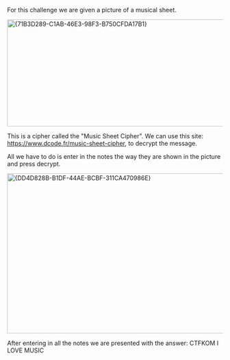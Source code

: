 For this challenge we are given a picture of a musical sheet. 

<img width="508" height="250" alt="{71B3D289-C1AB-46E3-98F3-B750CFDA17B1}" src="https://github.com/user-attachments/assets/3a22a8ac-f77e-4b21-a005-e784ea91c298" />

This is a cipher called the "Music Sheet Cipher".
We can use this site: https://www.dcode.fr/music-sheet-cipher, to decrypt the message.

All we have to do is enter in the notes the way they are shown in the picture and press decrypt.

<img width="557" height="374" alt="{DD4D828B-B1DF-44AE-BCBF-311CA470986E}" src="https://github.com/user-attachments/assets/26a021c2-30e6-4486-943c-1b59db0f6bdf" />

After entering in all the notes we are presented with the answer: CTFKOM I LOVE MUSIC
